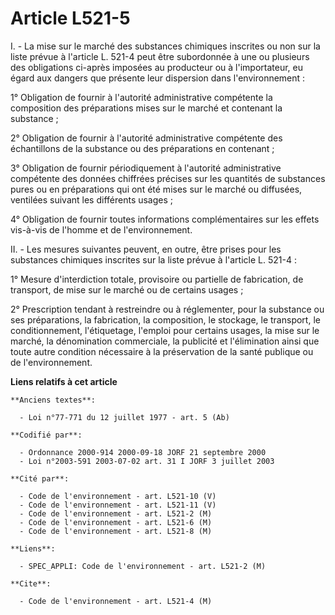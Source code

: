 # Article L521-5

I. - La mise sur le marché des substances chimiques inscrites ou non sur la liste prévue à l'article L. 521-4 peut être
subordonnée à une ou plusieurs des obligations ci-après imposées au producteur ou à l'importateur, eu égard aux dangers que
présente leur dispersion dans l'environnement :

1° Obligation de fournir à l'autorité administrative compétente la composition des préparations mises sur le marché et
contenant la substance ;

2° Obligation de fournir à l'autorité administrative compétente des échantillons de la substance ou des préparations en
contenant ;

3° Obligation de fournir périodiquement à l'autorité administrative compétente des données chiffrées précises sur les
quantités de substances pures ou en préparations qui ont été mises sur le marché ou diffusées, ventilées suivant les
différents usages ;

4° Obligation de fournir toutes informations complémentaires sur les effets vis-à-vis de l'homme et de l'environnement.

II. - Les mesures suivantes peuvent, en outre, être prises pour les substances chimiques inscrites sur la liste prévue à
l'article L. 521-4 :

1° Mesure d'interdiction totale, provisoire ou partielle de fabrication, de transport, de mise sur le marché ou de certains
usages ;

2° Prescription tendant à restreindre ou à réglementer, pour la substance ou ses préparations, la fabrication, la
composition, le stockage, le transport, le conditionnement, l'étiquetage, l'emploi pour certains usages, la mise sur le
marché, la dénomination commerciale, la publicité et l'élimination ainsi que toute autre condition nécessaire à la
préservation de la santé publique ou de l'environnement.

**Liens relatifs à cet article**

	**Anciens textes**:

	  - Loi n°77-771 du 12 juillet 1977 - art. 5 (Ab)

	**Codifié par**:

	  - Ordonnance 2000-914 2000-09-18 JORF 21 septembre 2000
	  - Loi n°2003-591 2003-07-02 art. 31 I JORF 3 juillet 2003

	**Cité par**:

	  - Code de l'environnement - art. L521-10 (V)
	  - Code de l'environnement - art. L521-11 (V)
	  - Code de l'environnement - art. L521-2 (M)
	  - Code de l'environnement - art. L521-6 (M)
	  - Code de l'environnement - art. L521-8 (M)

	**Liens**:

	  - SPEC_APPLI: Code de l'environnement - art. L521-2 (M)

	**Cite**:

	  - Code de l'environnement - art. L521-4 (M)
